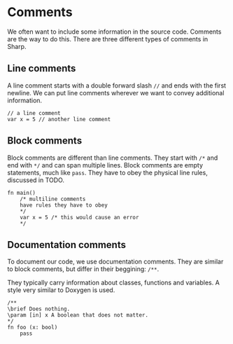 # Comments
We often want to include some information in the source code. Comments are the way to do this.
There are three different types of comments in Sharp.

## Line comments
A line comment starts with a double forward slash `//` and ends with the first newline.
We can put line comments wherever we want to convey additional information.
```
// a line comment
var x = 5 // another line comment
```

## Block comments
Block comments are different than line comments. They start with `/*` and end with `*/` and can span multiple lines.
Block comments are empty statements, much like `pass`.
They have to obey the physical line rules, discussed in TODO.

```
fn main()
	/* multiline comments
	have rules they have to obey
	*/
	var x = 5 /* this would cause an error
	*/
```

## Documentation comments
To document our code, we use documentation comments. They are similar to block comments, but differ in their beggining: `/**`.

They typically carry information about classes, functions and variables. A style very similar to Doxygen is used.
```
/**
\brief Does nothing.
\param [in] x A boolean that does not matter.
*/
fn foo (x: bool)
	pass
```